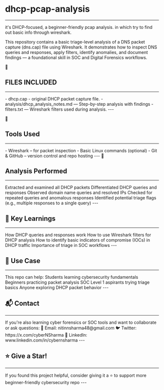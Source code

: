 # dhcp-pcap-analysis
---
it's DHCP-focused, a beginner-friendly pcap analysis. in which try to find out basic info through wireshark.

This repository contains a basic triage-level analysis of a DNS packet capture (dns.cap) file using Wireshark. It demonstrates how to inspect DNS queries and responses, apply filters, identify anomalies, and document findings — a foundational skill in SOC and Digital Forensics workflows.

📁<h2> FILES INCLUDED </h2>
 <hr>
- dhcp.cap - original DHCP packet capture file.
- analysis/dhcp_analysis_notes.md — Step-by-step analysis with findings
- filters.txt — Wireshark filters used during analysis.
    ---

🔧 <h2>Tools Used</h2>
<hr>
- Wireshark – for packet inspection
- Basic Linux commands (optional)
- Git & GitHub – version control and repo hosting
  ---
🧪 <h2> Analysis Performed </h2>
<hr>
Extracted and examined all DHCP packets
Differentiated DHCP queries and responses
Observed domain name queries and resolved IPs
Checked for repeated queries and anomalous responses
Identified potential triage flags (e.g., multiple responses to a single query)
 ---

 <h2>🧠 Key Learnings</h2>
 <hr>
How DHCP queries and responses work
How to use Wireshark filters for DHCP analysis
How to identify basic indicators of compromise (IOCs) in DHCP traffic
Importance of triage in SOC workflows
---
<h2>📌 Use Case</h2>
<hr>
This repo can help:
Students learning cybersecurity fundamentals
Beginners practicing packet analysis
SOC Level 1 aspirants trying triage basics
Anyone exploring DHCP packet behavior
---
<h2>📬 Contact</h2>
<hr>
If you're also learning cyber forensics or SOC tools and want to collaborate or ask questions:
📧 Email: nitinnsharma48@gmail.com
🐦 Twitter: https://x.com/cyberNSharma
🔗 LinkedIn: www.linkedin.com/in/cybernsharma
---
<h2>⭐ Give a Star!</h2>
<hr>
If you found this project helpful, consider giving it a ⭐ to support more beginner-friendly cybersecurity repo
---



 

 

